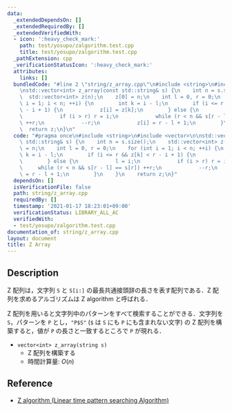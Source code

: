 ```yaml
---
data:
  _extendedDependsOn: []
  _extendedRequiredBy: []
  _extendedVerifiedWith:
  - icon: ':heavy_check_mark:'
    path: test/yosupo/zalgorithm.test.cpp
    title: test/yosupo/zalgorithm.test.cpp
  _pathExtension: cpp
  _verificationStatusIcon: ':heavy_check_mark:'
  attributes:
    links: []
  bundledCode: "#line 2 \"string/z_array.cpp\"\n#include <string>\n#include <vector>\n\
    \nstd::vector<int> z_array(const std::string& s) {\n    int n = s.size();\n  \
    \  std::vector<int> z(n);\n    z[0] = n;\n    int l = 0, r = 0;\n    for (int\
    \ i = 1; i < n; ++i) {\n        int k = i - l;\n        if (i <= r && z[k] < r\
    \ - i + 1) {\n            z[i] = z[k];\n        } else {\n            l = i;\n\
    \            if (i > r) r = i;\n            while (r < n && s[r - l] == s[r])\
    \ ++r;\n            --r;\n            z[i] = r - l + 1;\n        }\n    }\n  \
    \  return z;\n}\n"
  code: "#pragma once\n#include <string>\n#include <vector>\n\nstd::vector<int> z_array(const\
    \ std::string& s) {\n    int n = s.size();\n    std::vector<int> z(n);\n    z[0]\
    \ = n;\n    int l = 0, r = 0;\n    for (int i = 1; i < n; ++i) {\n        int\
    \ k = i - l;\n        if (i <= r && z[k] < r - i + 1) {\n            z[i] = z[k];\n\
    \        } else {\n            l = i;\n            if (i > r) r = i;\n       \
    \     while (r < n && s[r - l] == s[r]) ++r;\n            --r;\n            z[i]\
    \ = r - l + 1;\n        }\n    }\n    return z;\n}"
  dependsOn: []
  isVerificationFile: false
  path: string/z_array.cpp
  requiredBy: []
  timestamp: '2021-01-17 18:23:01+09:00'
  verificationStatus: LIBRARY_ALL_AC
  verifiedWith:
  - test/yosupo/zalgorithm.test.cpp
documentation_of: string/z_array.cpp
layout: document
title: Z Array
---
```


## Description

Z 配列は，文字列 `S` と `S[i:]` の最長共通接頭辞の長さを表す配列である．Z 配列を求めるアルゴリズムは Z algorithm と呼ばれる．

Z 配列を用いると文字列中のパターンをすべて検索することができる．文字列を `S`，パターンを `P` とし，`"P$S"` (`$` は `S` にも `P` にも含まれない文字) の Z 配列を構築すると，値が `P` の長さと一致するところで `P` が現れる．

- `vector<int> z_array(string s)`
    - Z 配列を構築する
    - 時間計算量: $O(n)$

## Reference

- [Z algorithm (Linear time pattern searching Algorithm)](https://www.geeksforgeeks.org/z-algorithm-linear-time-pattern-searching-algorithm/)